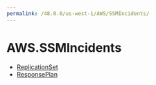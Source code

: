 ```yaml
---
permalink: /48.0.0/us-west-1/AWS/SSMIncidents/
---
```


# AWS.SSMIncidents



* [ReplicationSet](ReplicationSet.md)
* [ResponsePlan](ResponsePlan.md)